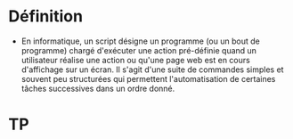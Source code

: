 # Définition

* En informatique, un script désigne un programme (ou un bout de programme) chargé d'exécuter une action pré-définie quand un utilisateur réalise une action ou qu'une page web est en cours d'affichage sur un écran. Il s'agit d'une suite de commandes simples et souvent peu structurées qui permettent l'automatisation de certaines tâches successives dans un ordre donné.  




# TP
